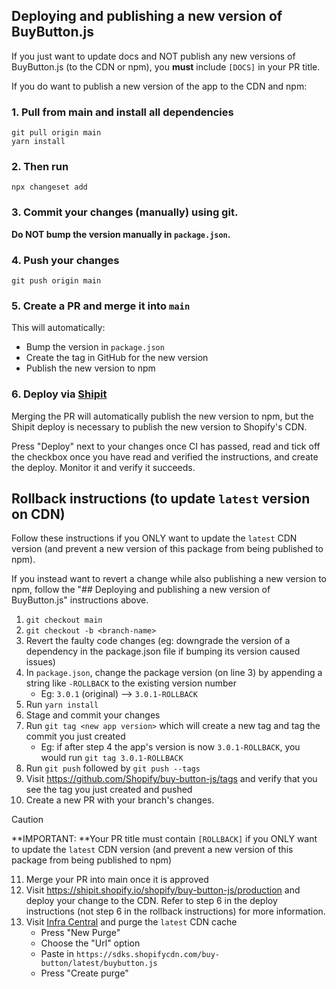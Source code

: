 ## Deploying and publishing a new version of BuyButton.js

If you just want to update docs and NOT publish any new versions of BuyButton.js (to the CDN or npm), you **must** include `[DOCS]` in your PR title.

If you do want to publish a new version of the app to the CDN and npm:

### 1. Pull from main and install all dependencies
```
git pull origin main
yarn install
```

### 2. Then run

```
npx changeset add
```

### 3. Commit your changes (manually) using git. 

**Do NOT bump the version manually in `package.json`.**

### 4. Push your changes
```
git push origin main
```

### 5. Create a PR and merge it into `main`

This will automatically:
- Bump the version in `package.json`
- Create the tag in GitHub for the new version
- Publish the new version to npm

### 6. Deploy via [Shipit](https://shipit.shopify.io/shopify/buy-button-js/production)

Merging the PR will automatically publish the new version to npm, but the Shipit deploy is necessary to publish the new version to Shopify's CDN.

Press "Deploy" next to your changes once CI has passed, read and tick off the checkbox once you have read and verified the instructions, and create the deploy. Monitor it and verify it succeeds.

## Rollback instructions (to update `latest` version on CDN)
Follow these instructions if you ONLY want to update the `latest` CDN version (and prevent a new version of this package from being published to npm).

If you instead want to revert a change while also publishing a new version to npm, follow the "## Deploying and publishing a new version of BuyButton.js" instructions above.

1. `git checkout main`
2. `git checkout -b <branch-name>`
3. Revert the faulty code changes (eg: downgrade the version of a dependency in the package.json file if bumping its version caused issues)
4. In `package.json`, change the package version (on line 3) by appending a string like `-ROLLBACK` to the existing version number
    - Eg: `3.0.1` (original) --> `3.0.1-ROLLBACK`
5. Run `yarn install`
6. Stage and commit your changes
7. Run `git tag <new app version>` which will create a new tag and tag the commit you just created
    - Eg: if after step 4 the app's version is now `3.0.1-ROLLBACK`, you would run `git tag 3.0.1-ROLLBACK`
8. Run `git push` followed by `git push --tags`
9. Visit https://github.com/Shopify/buy-button-js/tags and verify that you see the tag you just created and pushed
10. Create a new PR with your branch's changes. 
> [!CAUTION]
> **IMPORTANT: **Your PR title must contain `[ROLLBACK]` if you ONLY want to update the `latest` CDN version (and prevent a new version of this package from being published to npm)
11. Merge your PR into main once it is approved
12. Visit https://shipit.shopify.io/shopify/buy-button-js/production and deploy your change to the CDN. Refer to step 6 in the deploy instructions (not step 6 in the rollback instructions) for more information.
13. Visit [Infra Central](https://infra-central.shopify.io/edge/purges) and purge the `latest` CDN cache
    - Press "New Purge"
    - Choose the "Url" option
    - Paste in `https://sdks.shopifycdn.com/buy-button/latest/buybutton.js`
    - Press "Create purge"